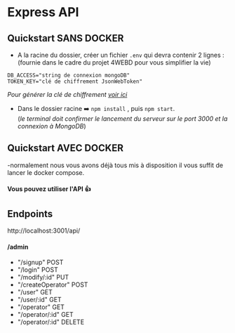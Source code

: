 # Express API

## Quickstart SANS DOCKER

- A la racine du dossier, créer un fichier `.env` qui devra contenir 2 lignes :
(fournie dans le cadre du projet 4WEBD pour vous simplifier la vie)

```
DB_ACCESS="string de connexion mongoDB"
TOKEN_KEY="clé de chiffrement JsonWebToken"

```

_Pour générer la clé de chiffrement [voir ici](https://mkjwk.org/)_

- Dans le dossier racine ➡️ `npm install` , puis `npm start`.<br>(_le terminal doit confirmer le lancement du serveur sur le port 3000 et la connexion à MongoDB_)

## Quickstart AVEC DOCKER

-normalement nous vous avons déjà tous mis à disposition il vous suffit de lancer le docker compose.

#### Vous pouvez utiliser l'API 👍

## Endpoints
http://localhost:3001/api/


#### /admin
- "/signup" POST
- "/login" POST
- "/modify/:id" PUT
- "/createOperator" POST
- "/user" GET
- "/user/:id" GET
- "/operator" GET
- "/operator/:id" GET
- "/operator/:id" DELETE